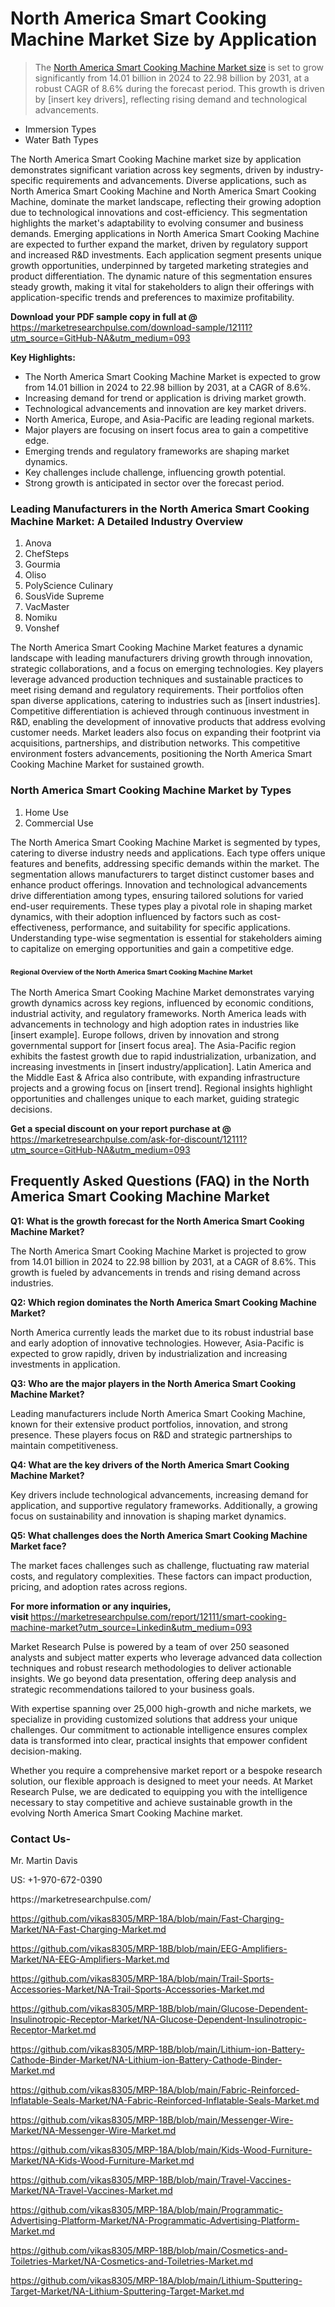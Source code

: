 <h1>North America Smart Cooking Machine Market&nbsp;Size by Application</h1><blockquote><p>The <a href="https://marketresearchpulse.com/download-sample/12111?utm_source=GitHub-NA&amp;utm_medium=093">North America Smart Cooking Machine Market size</a> is set to grow significantly from 14.01 billion in 2024 to 22.98 billion by 2031, at a robust CAGR of 8.6% during the forecast period. This growth is driven by [insert key drivers], reflecting rising demand and technological advancements.</p></blockquote><ul><li>Immersion Types<li> Water Bath Types</li></ul><p>The North America Smart Cooking Machine market size by application demonstrates significant variation across key segments, driven by industry-specific requirements and advancements. Diverse applications, such as North America Smart Cooking Machine and North America Smart Cooking Machine, dominate the market landscape, reflecting their growing adoption due to technological innovations and cost-efficiency. This segmentation highlights the market's adaptability to evolving consumer and business demands. Emerging applications in North America Smart Cooking Machine are expected to further expand the market, driven by regulatory support and increased R&D investments. Each application segment presents unique growth opportunities, underpinned by targeted marketing strategies and product differentiation. The dynamic nature of this segmentation ensures steady growth, making it vital for stakeholders to align their offerings with application-specific trends and preferences to maximize profitability.</p><p><strong>Download your PDF sample copy in full at @ </strong><a href="https://marketresearchpulse.com/download-sample/12111?utm_source=GitHub-NA&amp;utm_medium=093">https://marketresearchpulse.com/download-sample/12111?utm_source=GitHub-NA&amp;utm_medium=093</a></p><p><strong>Key Highlights: </strong></p><ul><li>The North America Smart Cooking Machine Market is expected to grow from 14.01 billion in 2024 to 22.98 billion by 2031, at a CAGR of 8.6%.</li><li>Increasing demand for trend or application is driving market growth.</li><li>Technological advancements and innovation are key market drivers.</li><li>North America, Europe, and Asia-Pacific are leading regional markets.</li><li>Major players are focusing on insert focus area to gain a competitive edge.</li><li>Emerging trends and regulatory frameworks are shaping market dynamics.</li><li>Key challenges include challenge, influencing growth potential.</li><li>Strong growth is anticipated in sector over the forecast period.</li></ul><h3>Leading Manufacturers in the North America Smart Cooking Machine Market: A Detailed Industry Overview</h3><ol><li>Anova</li><li>ChefSteps</li><li>Gourmia</li><li>Oliso</li><li>PolyScience Culinary</li><li>SousVide Supreme</li><li>VacMaster</li><li>Nomiku</li><li>Vonshef</li></ol><div class="flex max-w-full flex-col flex-grow"><div class="min-h-8 text-message flex w-full flex-col items-end gap-2 whitespace-normal break-words [.text-message+&amp;]:mt-5" dir="auto" data-message-author-role="assistant" data-message-id="fd8432e4-4910-450d-b182-61b7bfb0a01f" data-message-model-slug="gpt-4o"><div class="flex w-full flex-col gap-1 empty:hidden first:pt-[3px]"><div class="markdown prose w-full break-words dark:prose-invert light"><p>The North America Smart Cooking Machine Market features a dynamic landscape with leading manufacturers driving growth through innovation, strategic collaborations, and a focus on emerging technologies. Key players leverage advanced production techniques and sustainable practices to meet rising demand and regulatory requirements. Their portfolios often span diverse applications, catering to industries such as [insert industries]. Competitive differentiation is achieved through continuous investment in R&amp;D, enabling the development of innovative products that address evolving customer needs. Market leaders also focus on expanding their footprint via acquisitions, partnerships, and distribution networks. This competitive environment fosters advancements, positioning the North America Smart Cooking Machine Market for sustained growth.</p></div></div></div></div><h3>North America Smart Cooking Machine Market by Types</h3><ol><li>Home Use<li> Commercial Use</li></ol><div class="flex max-w-full flex-col flex-grow"><div class="min-h-8 text-message flex w-full flex-col items-end gap-2 whitespace-normal break-words [.text-message+&amp;]:mt-5" dir="auto" data-message-author-role="assistant" data-message-id="084470be-0bb7-4664-bddf-5156b4f41249" data-message-model-slug="gpt-4o-mini"><div class="flex w-full flex-col gap-1 empty:hidden first:pt-[3px]"><div class="markdown prose w-full break-words dark:prose-invert light"><p>The North America Smart Cooking Machine Market is segmented by types, catering to diverse industry needs and applications. Each type offers unique features and benefits, addressing specific demands within the market. The segmentation allows manufacturers to target distinct customer bases and enhance product offerings. Innovation and technological advancements drive differentiation among types, ensuring tailored solutions for varied end-user requirements. These types play a pivotal role in shaping market dynamics, with their adoption influenced by factors such as cost-effectiveness, performance, and suitability for specific applications. Understanding type-wise segmentation is essential for stakeholders aiming to capitalize on emerging opportunities and gain a competitive edge.</p></div></div></div></div><h3><span style="font-size: 11px;">Regional Overview of the North America Smart Cooking Machine Market</span></h3><div class="flex max-w-full flex-col flex-grow"><div class="min-h-8 text-message flex w-full flex-col items-end gap-2 whitespace-normal break-words [.text-message+&amp;]:mt-5" dir="auto" data-message-author-role="assistant" data-message-id="e9038762-ce64-4e30-91c9-9bd413514231" data-message-model-slug="gpt-4o-mini"><div class="flex w-full flex-col gap-1 empty:hidden first:pt-[3px]"><div class="markdown prose w-full break-words dark:prose-invert light"><p>The North America Smart Cooking Machine Market demonstrates varying growth dynamics across key regions, influenced by economic conditions, industrial activity, and regulatory frameworks. North America leads with advancements in technology and high adoption rates in industries like [insert example]. Europe follows, driven by innovation and strong governmental support for [insert focus area]. The Asia-Pacific region exhibits the fastest growth due to rapid industrialization, urbanization, and increasing investments in [insert industry/application]. Latin America and the Middle East &amp; Africa also contribute, with expanding infrastructure projects and a growing focus on [insert trend]. Regional insights highlight opportunities and challenges unique to each market, guiding strategic decisions.</p></div></div></div></div><p><strong>Get a special discount on your report purchase at @ </strong><a href="https://marketresearchpulse.com/ask-for-discount/12111?utm_source=GitHub-NA&amp;utm_medium=093">https://marketresearchpulse.com/ask-for-discount/12111?utm_source=GitHub-NA&amp;utm_medium=093</a></p><h2>Frequently Asked Questions (FAQ) in the North America Smart Cooking Machine Market</h2><p><strong>Q1: What is the growth forecast for the North America Smart Cooking Machine Market?</strong></p><p>The North America Smart Cooking Machine Market is projected to grow from 14.01 billion in 2024 to 22.98 billion by 2031, at a CAGR of 8.6%. This growth is fueled by advancements in trends and rising demand across industries.</p><p><strong>Q2: Which region dominates the North America Smart Cooking Machine Market?</strong></p><p>North America currently leads the market due to its robust industrial base and early adoption of innovative technologies. However, Asia-Pacific is expected to grow rapidly, driven by industrialization and increasing investments in application.</p><p><strong>Q3: Who are the major players in the North America Smart Cooking Machine Market?</strong></p><p>Leading manufacturers include North America Smart Cooking Machine, known for their extensive product portfolios, innovation, and strong presence. These players focus on R&amp;D and strategic partnerships to maintain competitiveness.</p><p><strong>Q4: What are the key drivers of the North America Smart Cooking Machine Market?</strong></p><p>Key drivers include technological advancements, increasing demand for application, and supportive regulatory frameworks. Additionally, a growing focus on sustainability and innovation is shaping market dynamics.</p><p><strong>Q5: What challenges does the North America Smart Cooking Machine Market face?</strong></p><p>The market faces challenges such as challenge, fluctuating raw material costs, and regulatory complexities. These factors can impact production, pricing, and adoption rates across regions.</p><p><strong>For more information or any inquiries, visit&nbsp;</strong><a href="https://marketresearchpulse.com/report/12111/smart-cooking-machine-market?utm_source=Linkedin&utm_medium=093">https://marketresearchpulse.com/report/12111/smart-cooking-machine-market?utm_source=Linkedin&utm_medium=093</a></p><p>Market Research Pulse is powered by a team of over 250 seasoned analysts and subject matter experts who leverage advanced data collection techniques and robust research methodologies to deliver actionable insights. We go beyond data presentation, offering deep analysis and strategic recommendations tailored to your business goals.</p><p>With expertise spanning over 25,000 high-growth and niche markets, we specialize in providing customized solutions that address your unique challenges. Our commitment to actionable intelligence ensures complex data is transformed into clear, practical insights that empower confident decision-making.</p><p>Whether you require a comprehensive market report or a bespoke research solution, our flexible approach is designed to meet your needs. At Market Research Pulse, we are dedicated to equipping you with the intelligence necessary to stay competitive and achieve sustainable growth in the evolving North America Smart Cooking Machine market.</p><h3><strong>Contact Us-</strong></h3><p>Mr. Martin Davis</p><p>US: +1-970-672-0390</p><p>https://marketresearchpulse.com/</p><p><a href="https://github.com/vikas8305/MRP-18A/blob/main/Fast-Charging-Market/NA-Fast-Charging-Market.md">https://github.com/vikas8305/MRP-18A/blob/main/Fast-Charging-Market/NA-Fast-Charging-Market.md</a></p><p><a href="https://github.com/vikas8305/MRP-18B/blob/main/EEG-Amplifiers-Market/NA-EEG-Amplifiers-Market.md">https://github.com/vikas8305/MRP-18B/blob/main/EEG-Amplifiers-Market/NA-EEG-Amplifiers-Market.md</a></p><p><a href="https://github.com/vikas8305/MRP-18A/blob/main/Trail-Sports-Accessories-Market/NA-Trail-Sports-Accessories-Market.md">https://github.com/vikas8305/MRP-18A/blob/main/Trail-Sports-Accessories-Market/NA-Trail-Sports-Accessories-Market.md</a></p><p><a href="https://github.com/vikas8305/MRP-18B/blob/main/Glucose-Dependent-Insulinotropic-Receptor-Market/NA-Glucose-Dependent-Insulinotropic-Receptor-Market.md">https://github.com/vikas8305/MRP-18B/blob/main/Glucose-Dependent-Insulinotropic-Receptor-Market/NA-Glucose-Dependent-Insulinotropic-Receptor-Market.md</a></p><p><a href="https://github.com/vikas8305/MRP-18B/blob/main/Lithium-ion-Battery-Cathode-Binder-Market/NA-Lithium-ion-Battery-Cathode-Binder-Market.md">https://github.com/vikas8305/MRP-18B/blob/main/Lithium-ion-Battery-Cathode-Binder-Market/NA-Lithium-ion-Battery-Cathode-Binder-Market.md</a></p><p><a href="https://github.com/vikas8305/MRP-18A/blob/main/Fabric-Reinforced-Inflatable-Seals-Market/NA-Fabric-Reinforced-Inflatable-Seals-Market.md">https://github.com/vikas8305/MRP-18A/blob/main/Fabric-Reinforced-Inflatable-Seals-Market/NA-Fabric-Reinforced-Inflatable-Seals-Market.md</a></p><p><a href="https://github.com/vikas8305/MRP-18B/blob/main/Messenger-Wire-Market/NA-Messenger-Wire-Market.md">https://github.com/vikas8305/MRP-18B/blob/main/Messenger-Wire-Market/NA-Messenger-Wire-Market.md</a></p><p><a href="https://github.com/vikas8305/MRP-18A/blob/main/Kids-Wood-Furniture-Market/NA-Kids-Wood-Furniture-Market.md">https://github.com/vikas8305/MRP-18A/blob/main/Kids-Wood-Furniture-Market/NA-Kids-Wood-Furniture-Market.md</a></p><p><a href="https://github.com/vikas8305/MRP-18B/blob/main/Travel-Vaccines-Market/NA-Travel-Vaccines-Market.md">https://github.com/vikas8305/MRP-18B/blob/main/Travel-Vaccines-Market/NA-Travel-Vaccines-Market.md</a></p><p><a href="https://github.com/vikas8305/MRP-18A/blob/main/Programmatic-Advertising-Platform-Market/NA-Programmatic-Advertising-Platform-Market.md">https://github.com/vikas8305/MRP-18A/blob/main/Programmatic-Advertising-Platform-Market/NA-Programmatic-Advertising-Platform-Market.md</a></p><p><a href="https://github.com/vikas8305/MRP-18B/blob/main/Cosmetics-and-Toiletries-Market/NA-Cosmetics-and-Toiletries-Market.md">https://github.com/vikas8305/MRP-18B/blob/main/Cosmetics-and-Toiletries-Market/NA-Cosmetics-and-Toiletries-Market.md</a></p><p><a href="https://github.com/vikas8305/MRP-18A/blob/main/Lithium-Sputtering-Target-Market/NA-Lithium-Sputtering-Target-Market.md">https://github.com/vikas8305/MRP-18A/blob/main/Lithium-Sputtering-Target-Market/NA-Lithium-Sputtering-Target-Market.md</a></p>
